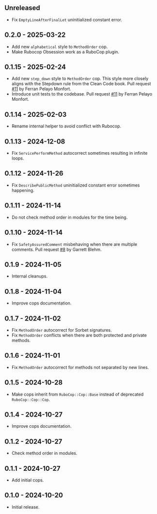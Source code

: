 ## Unreleased

- Fix `EmptyLineAfterFinalLet` uninitialized constant error.

## 0.2.0 - 2025-03-22

- Add new `alphabetical` style to `MethodOrder` cop.
- Make Rubocop Obsession work as a RuboCop plugin.

## 0.1.15 - 2025-02-24

- Add new `step_down` style to `MethodOrder` cop. This style more closely
  aligns with the Stepdown rule from the Clean Code book. Pull request
  [#11](https://github.com/jeromedalbert/rubocop-obsession/pull/11) by Ferran
  Pelayo Monfort.
- Introduce unit tests to the codebase. Pull request
  [#11](https://github.com/jeromedalbert/rubocop-obsession/pull/11) by Ferran
  Pelayo Monfort.

## 0.1.14 - 2025-02-03

- Rename internal helper to avoid conflict with Rubocop.

## 0.1.13 - 2024-12-08

- Fix `ServicePerformMethod` autocorrect sometimes resulting in infinite loops.

## 0.1.12 - 2024-11-26

- Fix `DescribePublicMethod` uninitialized constant error sometimes happening.

## 0.1.11 - 2024-11-14

- Do not check method order in modules for the time being.

## 0.1.10 - 2024-11-14

- Fix `SafetyAssuredComment` misbehaving when there are multiple comments. Pull
  request [#8](https://github.com/jeromedalbert/rubocop-obsession/pull/8) by
  Garrett Blehm.

## 0.1.9 - 2024-11-05

- Internal cleanups.

## 0.1.8 - 2024-11-04

- Improve cops documentation.

## 0.1.7 - 2024-11-02

- Fix `MethodOrder` autocorrect for Sorbet signatures.
- Fix `MethodOrder` conflicts when there are both protected and private
  methods.

## 0.1.6 - 2024-11-01

- Fix `MethodOrder` autocorrect for methods not separated by new lines.

## 0.1.5 - 2024-10-28

- Make cops inherit from `RuboCop::Cop::Base` instead of deprecated
  `RuboCop::Cop::Cop`.

## 0.1.4 - 2024-10-27

- Improve cops documentation.

## 0.1.2 - 2024-10-27

- Check method order in modules.

## 0.1.1 - 2024-10-27

- Add initial cops.

## 0.1.0 - 2024-10-20

- Initial release.
